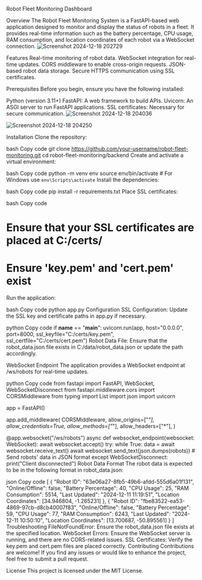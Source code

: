 Robot Fleet Monitoring Dashboard

Overview
The Robot Fleet Monitoring System is a FastAPI-based web application designed to monitor and display the status of robots in a fleet. It provides real-time information such as the battery percentage, CPU usage, RAM consumption, and location coordinates of each robot via a WebSocket connection.
![Screenshot 2024-12-18 202729](https://github.com/user-attachments/assets/e6310bd5-f5bc-43ed-b6f5-e7c6c1be62a6)

Features
Real-time monitoring of robot data.
WebSocket integration for real-time updates.
CORS middleware to enable cross-origin requests.
JSON-based robot data storage.
Secure HTTPS communication using SSL certificates.

Prerequisites
Before you begin, ensure you have the following installed:

Python (version 3.11+)
FastAPI: A web framework to build APIs.
Uvicorn: An ASGI server to run FastAPI applications.
SSL certificates: Necessary for secure communication.
![Screenshot 2024-12-18 204036](https://github.com/user-attachments/assets/3d1bf9ac-77d6-49bc-8c1c-53dab6588c35)

![Screenshot 2024-12-18 204250](https://github.com/user-attachments/assets/cb895a26-78d9-4a0a-85c0-210a061ab16a)

Installation
Clone the repository:

bash
Copy code
git clone https://github.com/your-username/robot-fleet-monitoring.git
cd robot-fleet-monitoring/backend
Create and activate a virtual environment:

bash
Copy code
python -m venv env
source env/bin/activate  # For Windows use `env\Scripts\activate`
Install the dependencies:

bash
Copy code
pip install -r requirements.txt
Place SSL certificates:

bash
Copy code
# Ensure that your SSL certificates are placed at C:/certs/
# Ensure 'key.pem' and 'cert.pem' exist
Run the application:

bash
Copy code
python app.py
Configuration
SSL Configuration: Update the SSL key and certificate paths in app.py if necessary.

python
Copy code
if __name__ == "__main__":
    uvicorn.run(app, host="0.0.0.0", port=8000, ssl_keyfile="C:/certs/key.pem", ssl_certfile="C:/certs/cert.pem")
Robot Data File: Ensure that the robot_data.json file exists in C:/data/robot_data.json or update the path accordingly.

WebSocket Endpoint
The application provides a WebSocket endpoint at /ws/robots for real-time updates.

python
Copy code
from fastapi import FastAPI, WebSocket, WebSocketDisconnect
from fastapi.middleware.cors import CORSMiddleware
from typing import List
import json
import uvicorn

app = FastAPI()

app.add_middleware(
    CORSMiddleware,
    allow_origins=["*"],
    allow_credentials=True,
    allow_methods=["*"],
    allow_headers=["*"],
)

@app.websocket("/ws/robots")
async def websocket_endpoint(websocket: WebSocket):
    await websocket.accept()
    try:
        while True:
            data = await websocket.receive_text()
            await websocket.send_text(json.dumps(robots))  # Send robots' data in JSON format
    except WebSocketDisconnect:
        print("Client disconnected")
Robot Data Format
The robot data is expected to be in the following format in robot_data.json:

json
Copy code
[
  {
    "Robot ID": "63e06a27-8fb5-49b6-afdd-555d6a01f131",
    "Online/Offline": false,
    "Battery Percentage": 40,
    "CPU Usage": 25,
    "RAM Consumption": 5514,
    "Last Updated": "2024-12-11 11:19:51",
    "Location Coordinates": [34.946804, -1.265231]
  },
  {
    "Robot ID": "fbe83522-ea53-4869-97cb-d8cb40007f83",
    "Online/Offline": false,
    "Battery Percentage": 59,
    "CPU Usage": 77,
    "RAM Consumption": 6243,
    "Last Updated": "2024-12-11 10:50:10",
    "Location Coordinates": [13.700687, -50.895561]
  }
]
Troubleshooting
FileNotFoundError: Ensure the robot_data.json file exists at the specified location.
WebSocket Errors: Ensure the WebSocket server is running, and there are no CORS-related issues.
SSL Certificates: Verify the key.pem and cert.pem files are placed correctly.
Contributing
Contributions are welcome! If you find any issues or would like to enhance the project, feel free to submit a pull request.

License
This project is licensed under the MIT License.
